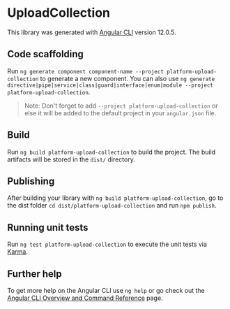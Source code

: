 # UploadCollection

This library was generated with [Angular CLI](https://github.com/angular/angular-cli) version 12.0.5.

## Code scaffolding

Run `ng generate component component-name --project platform-upload-collection` to generate a new component. You can also use `ng generate directive|pipe|service|class|guard|interface|enum|module --project platform-upload-collection`.
> Note: Don't forget to add `--project platform-upload-collection` or else it will be added to the default project in your `angular.json` file. 

## Build

Run `ng build platform-upload-collection` to build the project. The build artifacts will be stored in the `dist/` directory.

## Publishing

After building your library with `ng build platform-upload-collection`, go to the dist folder `cd dist/platform-upload-collection` and run `npm publish`.

## Running unit tests

Run `ng test platform-upload-collection` to execute the unit tests via [Karma](https://karma-runner.github.io).

## Further help

To get more help on the Angular CLI use `ng help` or go check out the [Angular CLI Overview and Command Reference](https://angular.io/cli) page.
